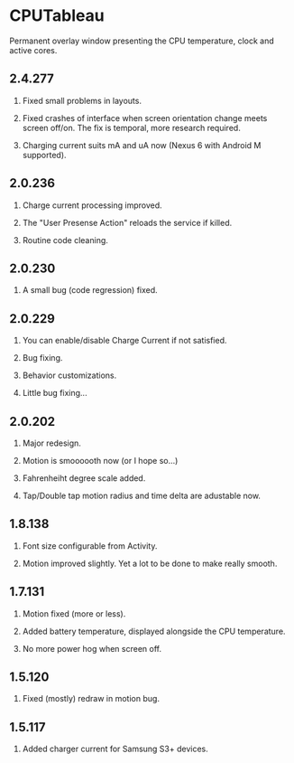 CPUTableau
==========

Permanent overlay window presenting the CPU temperature, clock and active cores.


2.4.277
-------

1. Fixed small problems in layouts.

2. Fixed crashes of interface when screen orientation change meets screen off/on. The fix is temporal, more research required.

3. Charging current suits mA and uA now (Nexus 6 with Android M supported).


2.0.236
-------

1. Charge current processing improved.

2. The "User Presense Action" reloads the service if killed.

3. Routine code cleaning.
 

2.0.230
-------

1. A small bug (code regression) fixed.


2.0.229
-------

1. You can enable/disable Charge Current if not satisfied.

2. Bug fixing.

3. Behavior customizations.

4. Little bug fixing...


2.0.202
-------

1. Major redesign. 

2. Motion is smoooooth now (or I hope so...)

3. Fahrenheiht degree scale added.

4. Tap/Double tap motion radius and time delta are adustable now.



1.8.138
-------

1. Font size configurable from Activity.

2. Motion improved slightly. Yet a lot to be done to make really smooth. 



1.7.131
-------

1. Motion fixed (more or less). 

2. Added battery temperature, displayed alongside the CPU temperature. 

3. No more power hog when screen off.



1.5.120
-------

1. Fixed (mostly) redraw in motion bug.



1.5.117
-------

1. Added charger current for Samsung S3+ devices.
